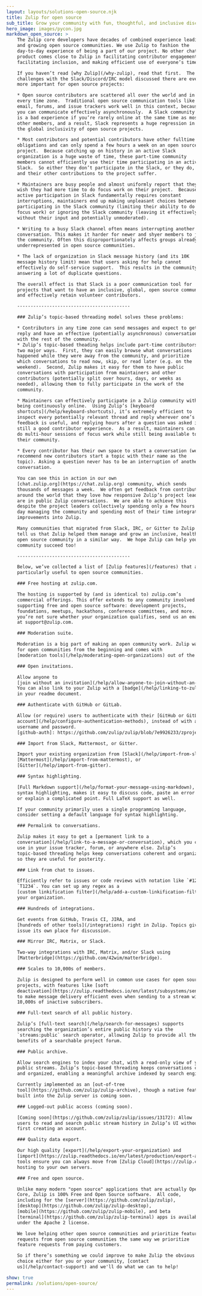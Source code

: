```yaml
---
layout: layouts/solutions-open-source.njk
title: Zulip for open source
sub_title: Grow your community with fun, thoughtful, and inclusive discussion.
hero_image: images/pycon.jpg
markdown_open_source: >
    The Zulip core developers have decades of combined experience leading
    and growing open source communities. We use Zulip to fashion the
    day-to-day experience of being a part of our project. No other chat
    product comes close to Zulip in facilitating contributor engagement,
    facilitating inclusion, and making efficient use of everyone’s time.

    If you haven’t read [why Zulip](/why-zulip), read that first.  The
    challenges with the Slack/Discord/IRC model discussed there are even
    more important for open source projects:

    * Open source contributors are scattered all over the world and in
    every time zone.  Traditional open source communication tools like
    email, forums, and issue trackers work well in this context, because
    you can communicate effectively asynchronously.  A Slack community
    is a bad experience if you’re rarely online at the same time as most
    other members, and a result, Slack represents a huge regression in
    the global inclusivity of open source projects.

    * Most contributors and potential contributors have other fulltime
    obligations and can only spend a few hours a week on an open source
    project.  Because catching up on history in an active Slack
    organization is a huge waste of time, these part-time community
    members cannot efficiently use their time participating in an active
    Slack.  So either they don’t participate in the Slack, or they do,
    and their other contributions to the project suffer.

    * Maintainers are busy people and almost uniformly report that they
    wish they had more time to do focus work on their project.  Because
    active participation in Slack fundamentally requires constant
    interruptions, maintainers end up making unpleasant choices between
    participating in the Slack community (limiting their ability to do
    focus work) or ignoring the Slack community (leaving it effectively
    without their input and potentially unmoderated).

    * Writing to a busy Slack channel often means interrupting another existing
    conversation. This makes it harder for newer and shyer members to jump into
    the community. Often this disproportionately affects groups already
    underrepresented in open source communities.

    * The lack of organization in Slack message history (and its 10K
    message history limit) mean that users asking for help cannot
    effectively do self-service support.  This results in the community
    answering a lot of duplicate questions.

    The overall effect is that Slack is a poor communication tool for
    projects that want to have an inclusive, global, open source community
    and effectively retain volunteer contributors.

    ------------------------------------------

    ### Zulip’s topic-based threading model solves these problems:

    * Contributors in any time zone can send messages and expect to get a
    reply and have an effective (potentially asynchronous) conversation
    with the rest of the community.
    * Zulip’s topic-based theading helps include part-time contributors in
    two major ways.  First, they can easily browse what conversations
    happened while they were away from the community, and prioritize
    which conversations to read now, skip, or read later (e.g. on the
    weekend).  Second, Zulip makes it easy for them to have public
    conversations with participation from maintainers and other
    contributors (potentially split over hours, days, or weeks as
    needed), allowing them to fully participate in the work of the
    community.

    * Maintainers can effectively participate in a Zulip community without
    being continuously online.  Using Zulip’s [keyboard
    shortcuts](/help/keyboard-shortcuts), it’s extremely efficient to
    inspect every potentially relevant thread and reply wherever one’s
    feedback is useful, and replying hours after a question was asked is
    still a good contributor experience.  As a result, maintainers can
    do multi-hour sessions of focus work while still being available to
    their community.

    * Every contributor has their own space to start a conversation (we
    recommend new contributors start a topic with their name as the
    topic). Asking a question never has to be an interruption of another
    conversation.

    You can see this in action in our own
    [chat.zulip.org](https://chat.zulip.org) community, which sends
    thousands of messages a week.  We often get feedback from contributors
    around the world that they love how responsive Zulip’s project leaders
    are in public Zulip conversations.  We are able to achieve this
    despite the project leaders collectively spending only a few hours a
    day managing the community and spending most of their time integrating
    improvements into Zulip.

    Many communities that migrated from Slack, IRC, or Gitter to Zulip
    tell us that Zulip helped them manage and grow an inclusive, healthy
    open source community in a similar way.  We hope Zulip can help your
    community succeed too!

    ------------------------------------------

    Below, we’ve collected a list of [Zulip features](/features) that are
    particularly useful to open source communities.

    ### Free hosting at zulip.com.

    The hosting is supported by (and is identical to) zulip.com’s
    commercial offerings. This offer extends to any community involved in
    supporting free and open source software: development projects,
    foundations, meetups, hackathons, conference committees, and more. If
    you’re not sure whether your organization qualifies, send us an email
    at support@zulip.com.

    ### Moderation suite.

    Moderation is a big part of making an open community work. Zulip was built
    for open communities from the beginning and comes with
    [moderation tools](/help/moderating-open-organizations) out of the box.

    ### Open invitations.

    Allow anyone to
    [join without an invitation](/help/allow-anyone-to-join-without-an-invitation).
    You can also link to your Zulip with a [badge](/help/linking-to-zulip)
    in your readme document.

    ### Authenticate with GitHub or GitLab.

    Allow (or require) users to authenticate with their [GitHub or GitLab
    account](/help/configure-authentication-methods), instead of with a
    username and password.
    [github-auth]: https://github.com/zulip/zulip/blob/7e9926233/zproject/prod_settings_template.py#L112

    ### Import from Slack, Mattermost, or Gitter.

    Import your existing organization from [Slack](/help/import-from-slack),
    [Mattermost](/help/import-from-mattermost), or
    [Gitter](/help/import-from-gitter).

    ### Syntax highlighting.

    [Full Markdown support](/help/format-your-message-using-markdown), including
    syntax highlighting, makes it easy to discuss code, paste an error message,
    or explain a complicated point. Full LaTeX support as well.

    If your community primarily uses a single programming language,
    consider setting a default language for syntax highlighting.

    ### Permalink to conversations.

    Zulip makes it easy to get a [permanent link to a
    conversation](/help/link-to-a-message-or-conversation), which you can
    use in your issue tracker, forum, or anywhere else. Zulip’s
    topic-based threading helps keep conversations coherent and organized
    so they are useful for posterity.

    ### Link from chat to issues.

    Efficiently refer to issues or code reviews with notation like `#1234` or
    `T1234`. You can set up any regex as a
    [custom linkification filter](/help/add-a-custom-linkification-filter) for
    your organization.

    ### Hundreds of integrations.

    Get events from GitHub, Travis CI, JIRA, and
    [hundreds of other tools](/integrations) right in Zulip. Topics give each
    issue its own place for discussion.

    ### Mirror IRC, Matrix, or Slack.

    Two-way integrations with IRC, Matrix, and/or Slack using
    [Matterbridge](https://github.com/42wim/matterbridge).

    ### Scales to 10,000s of members.

    Zulip is designed to perform well in common use cases for open source
    projects, with features like [soft
    deactivation](https://zulip.readthedocs.io/en/latest/subsystems/sending-messages.html#soft-deactivation)
    to make message delivery efficient even when sending to a stream with
    10,000s of inactive subscribers.

    ### Full-text search of all public history.

    Zulip’s [full-text search](/help/search-for-messages) supports
    searching the organization’s entire public history via the
    `streams:public` search operator, allowing Zulip to provide all the
    benefits of a searchable project forum.

    ### Public archive.

    Allow search engines to index your chat, with a read-only view of your
    public streams. Zulip’s topic-based threading keeps conversations coherent
    and organized, enabling a meaningful archive indexed by search engines.

    Currently implemented as an [out-of-tree
    tool](https://github.com/zulip/zulip-archive), though a native feature
    built into the Zulip server is coming soon.

    ### Logged-out public access (coming soon).

    [Coming soon](https://github.com/zulip/zulip/issues/13172): Allow
    users to read and search public stream history in Zulip’s UI without
    first creating an account.

    ### Quality data export.

    Our high quality [export](/help/export-your-organization) and
    [import](https://zulip.readthedocs.io/en/latest/production/export-and-import.html)
    tools ensure you can always move from [Zulip Cloud](https://zulip.com)
    hosting to your own servers.

    ### Free and open source.

    Unlike many modern "open source" applications that are actually Open
    Core, Zulip is 100% Free and Open Source software.  All code,
    including for the [server](https://github.com/zulip/zulip),
    [desktop](https://github.com/zulip/zulip-desktop),
    [mobile](https://github.com/zulip/zulip-mobile), and beta
    [terminal](https://github.com/zulip/zulip-terminal) apps is available
    under the Apache 2 license.

    We love helping other open source communities and prioritize feature
    requests from open source communities the same way we prioritize
    feature requests from paying customers.

    So if there’s something we could improve to make Zulip the obvious
    choice either for you or your community, [contact
    us](/help/contact-support) and we'll do what we can to help!

show: true
permalink: /solutions/open-source/
---
```

